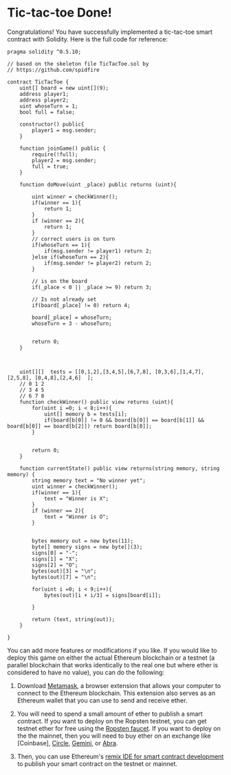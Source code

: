 # Tic-tac-toe Done!

Congratulations! You have successfully implemented a tic-tac-toe smart contract with Solidity. Here is the full code for reference:

```
pragma solidity ^0.5.10;

// based on the skeleton file TicTacToe.sol by
// https://github.com/spidfire

contract TicTacToe {
    uint[] board = new uint[](9);
    address player1;
    address player2;
    uint whoseTurn = 1;
    bool full = false;

    constructor() public{
        player1 = msg.sender;
    }

    function joinGame() public {
        require(!full);
        player2 = msg.sender;
        full = true;
    }

    function doMove(uint _place) public returns (uint){

        uint winner = checkWinner();
        if(winner == 1){
            return 1;
        }
        if (winner == 2){
            return 1;
        }
        // correct users is on turn
        if(whoseTurn == 1){
            if(msg.sender != player1) return 2;
        }else if(whoseTurn == 2){
            if(msg.sender != player2) return 2;
        }

        // is on the board
        if(_place < 0 || _place >= 9) return 3;

        // Is not already set
        if(board[_place] != 0) return 4;

        board[_place] = whoseTurn;
        whoseTurn = 3 - whoseTurn;


        return 0;
    }



    uint[][]  tests = [[0,1,2],[3,4,5],[6,7,8], [0,3,6],[1,4,7],[2,5,8], [0,4,8],[2,4,6]  ];
    // 0 1 2
    // 3 4 5
    // 6 7 8
    function checkWinner() public view returns (uint){
        for(uint i =0; i < 8;i++){
            uint[] memory b = tests[i];
            if(board[b[0]] != 0 && board[b[0]] == board[b[1]] && board[b[0]] == board[b[2]]) return board[b[0]];
        }


        return 0;
    }

    function currentState() public view returns(string memory, string memory) {
        string memory text = "No winner yet";
        uint winner = checkWinner();
        if(winner == 1){
            text = "Winner is X";
        }
        if (winner == 2){
            text = "Winner is O";
        }


        bytes memory out = new bytes(11);
        byte[] memory signs = new byte[](3);
        signs[0] = "-";
        signs[1] = "X";
        signs[2] = "O";
        bytes(out)[3] = "\n";
        bytes(out)[7] = "\n";

        for(uint i =0; i < 9;i++){
            bytes(out)[i + i/3] = signs[board[i]];

        }

        return (text, string(out));
    }

}
```

You can add more features or modifications if you like. If you would like to deploy this game on either the actual Ethereum blockchain or a testnet (a parallel blockchain that works identically to the real one but where ether is considered to have no value), you can do the following: 

1. Download [Metamask](https://metamask.io/), a browser extension that allows your computer to connect to the Ethereum blockchain. This extension also serves as an Ethereum wallet that you can use to send and receive ether.

2. You will need to spend a small amount of ether to publish a smart contract. If you want to deploy on the Ropsten testnet, you can get testnet ether for free using the [Ropsten faucet](https://faucet.ropsten.be/). If you want to deploy on the the mainnet, then you will need to buy ether on an exchange like [Coinbase], [Circle](https://www.circle.com), [Gemini](https://gemini.com), or [Abra](https://www.abra.com).

3. Then, you can use Ethereum's [remix IDE for smart contract development](https://remix.ethereum.org/) to publish your smart contract on the testnet or mainnet.

